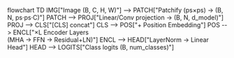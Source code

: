 flowchart TD
    IMG["Image (B, C, H, W)"] --> PATCH["Patchify (ps×ps) → (B, N, ps·ps·C)"]
    PATCH --> PROJ["Linear/Conv projection → (B, N, d_model)"]
    PROJ --> CLS["[CLS] concat"]
    CLS --> POS["+ Position Embedding"]
    POS --> ENCL["×L Encoder Layers<br/>(MHA → FFN → Residual+LN)"]
    ENCL --> HEAD["LayerNorm → Linear Head"]
    HEAD --> LOGITS["Class logits (B, num_classes)"]
